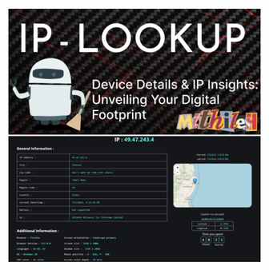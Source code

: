 ![title-pic](https://github.com/kingsmen732/Ip-Lookup/blob/main/banner.png)
![title-pic](https://github.com/kingsmen732/Ip-Lookup/blob/main/demo.png)
